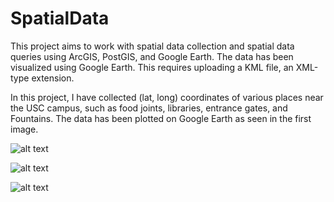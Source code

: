 # SpatialData

This project aims to work with spatial data collection and spatial data queries using ArcGIS, PostGIS, and Google Earth. The data has been visualized using Google Earth. This requires uploading a KML file, an XML-type extension. 

In this project, I have collected (lat, long) coordinates of various places near the USC campus, such as food joints, libraries, entrance gates, and Fountains. The data has been plotted on Google Earth as seen in the first image.


![alt text](https://github.com/yashhjaggi1998/SpatialData/blob/main/step3.png)

![alt text]("https://github.com/yashhjaggi1998/SpatialData/blob/main/step5.png")

![alt text]("https://github.com/yashhjaggi1998/SpatialData/blob/main/step7.png")
